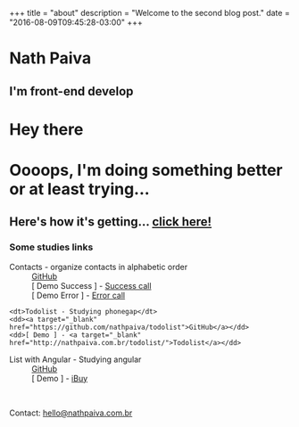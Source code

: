 +++
title = "about"
description = "Welcome to the second blog post."
date = "2016-08-09T09:45:28-03:00"
+++

# Nath Paiva
## I'm front-end develop

# Hey there


# Oooops, I'm doing something better or at least trying...
## Here's how it's getting... [click here!](/portfolio)

<h3>Some studies links</h3>
<dl>
	<dt>Contacts - organize contacts in alphabetic order</dt>
	<dd><a target="_blank" href="https://github.com/nathpaiva/contacts">GitHub</a></dd>
	<dd>[ Demo Success ] - <a target="_blank" href="http://nathpaiva.com.br/contacts/?resultCall=success">Success call</a></dd>
	<dd>[ Demo Error ] - <a target="_blank" href="http://nathpaiva.com.br/contacts/?resultCall=error">Error call</a></dd>
</dl>
<dl>

	<dt>Todolist - Studying phonegap</dt>
	<dd><a target="_blank" href="https://github.com/nathpaiva/todolist">GitHub</a></dd>
	<dd>[ Demo ] - <a target="_blank" href="http://nathpaiva.com.br/todolist/">Todolist</a></dd>
</dl>

<dl>
	<dt>List with Angular - Studying angular</dt>
	<dd><a target="_blank" href="https://github.com/nathpaiva/list-angular">GitHub</a></dd>
	<dd>[ Demo ] - <a target="_blank" href="http://nathpaiva.com.br/ibuy/#/">iBuy</a></dd>
</dl>

<br>
<p>Contact: <a href="mailto:hello@nathpaiva.com.br">hello@nathpaiva.com.br</a></p>
